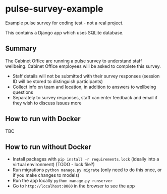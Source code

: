 # pulse-survey-example

Example pulse survey for coding test - not a real project.

This contains a Django app which uses SQLite database.

## Summary

The Cabinet Office are running a pulse survey to understand staff wellbeing. Cabinet Office employees will be asked to complete this survey.

- Staff details will not be submitted with their survey responses (session ID will be stored to distinguish participants)
- Collect info on team and location, in addition to answers to wellbeing questions
- Separately to survey responses, staff can enter feedback and email if they wish to discuss issues more

## How to run with Docker

TBC

## How to run without Docker

- Install packages with `pip install -r requirements.lock` (ideally into a virtual environment) (TODO - lock file?)
- Run migrations `python manage.py migrate` (only need to do this once, or if you make changes to models)
- Run the app locally `python manage.py runserver`
- Go to `http://localhost:8000` in the browser to see the app
